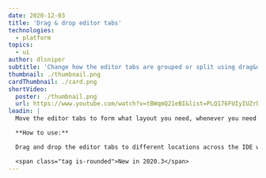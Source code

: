 ```yaml
---
date: 2020-12-03
title: 'Drag & drop editor tabs'
technologies:
  - platform
topics:
  - ui
author: dlsniper
subtitle: 'Change how the editor tabs are grouped or split using drag&drop'
thumbnail: ./thumbnail.png
cardThumbnail: ./card.png
shortVideo:
  poster: ./thumbnail.png
  url: https://www.youtube.com/watch?v=tBWqmQ21eBI&list=PLQ176FUIyIUZrbrlz4AY1V8VzBJKZyVlW&index=49
leadin: |
  Move the editor tabs to form what layout you need, whenever you need them to.

  **How to use:**

  Drag and drop the editor tabs to different locations across the IDE window. Possible drop locations will be highlighted to assist you in personalizing your IDE.

  <span class="tag is-rounded">New in 2020.3</span>
---
```


